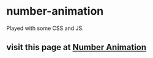 # number-animation

Played with some CSS and JS.

## visit this page at [Number Animation](https://sharath-mind.github.io/number-animation/)
